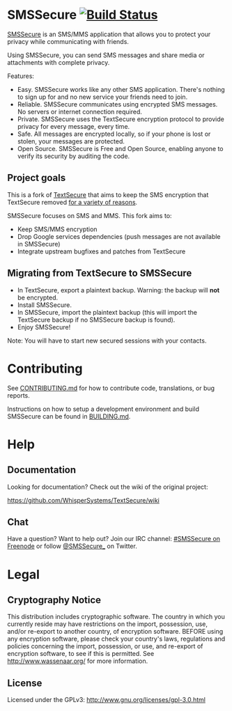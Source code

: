 # SMSSecure [![Build Status](https://travis-ci.org/SMSSecure/SMSSecure.svg?branch=master)](https://travis-ci.org/SMSSecure/SMSSecure)

[SMSSecure](https://smssecure.org) is an SMS/MMS application that allows you to protect your privacy while communicating with friends.

Using SMSSecure, you can send SMS messages and share media or attachments with complete privacy.

Features:
* Easy. SMSSecure works like any other SMS application. There's nothing to sign up for and no new service your friends need to join.
* Reliable. SMSSecure communicates using encrypted SMS messages. No servers or internet connection required.
* Private. SMSSecure uses the TextSecure encryption protocol to provide privacy for every message, every time.
* Safe. All messages are encrypted locally, so if your phone is lost or stolen, your messages are protected.
* Open Source. SMSSecure is Free and Open Source, enabling anyone to verify its security by auditing the code.


## Project goals

This is a fork of [TextSecure](https://github.com/WhisperSystems/TextSecure) that aims to keep the SMS encryption that TextSecure removed [for a variety of reasons](https://whispersystems.org/blog/goodbye-encrypted-sms/).

SMSSecure focuses on SMS and MMS. This fork aims to:

* Keep SMS/MMS encryption
* Drop Google services dependencies (push messages are not available in SMSSecure)
* Integrate upstream bugfixes and patches from TextSecure

## Migrating from TextSecure to SMSSecure

* In TextSecure, export a plaintext backup. Warning: the backup will **not** be encrypted.
* Install SMSSecure.
* In SMSSecure, import the plaintext backup (this will import the TextSecure backup if no SMSSecure backup is found).
* Enjoy SMSSecure!

Note: You will have to start new secured sessions with your contacts.

# Contributing

See [CONTRIBUTING.md](https://github.com/SMSSecure/SMSSecure/blob/master/CONTRIBUTING.md) for how to contribute code, translations, or bug reports.

Instructions on how to setup a development environment and build SMSSecure can be found in [BUILDING.md](https://github.com/SMSSecure/SMSSecure/blob/master/BUILDING.md).

# Help
## Documentation
Looking for documentation? Check out the wiki of the original project:

https://github.com/WhisperSystems/TextSecure/wiki

## Chat
Have a question? Want to help out? Join our IRC channel: [#SMSSecure on Freenode](https://webchat.freenode.net/?channels=SMSSecure) or follow [@SMSSecure_](https://twitter.com/SMSSecure_) on Twitter.

# Legal
## Cryptography Notice

This distribution includes cryptographic software. The country in which you currently reside may have restrictions on the import, possession, use, and/or re-export to another country, of encryption software.
BEFORE using any encryption software, please check your country's laws, regulations and policies concerning the import, possession, or use, and re-export of encryption software, to see if this is permitted.
See <http://www.wassenaar.org/> for more information.

## License

Licensed under the GPLv3: http://www.gnu.org/licenses/gpl-3.0.html
